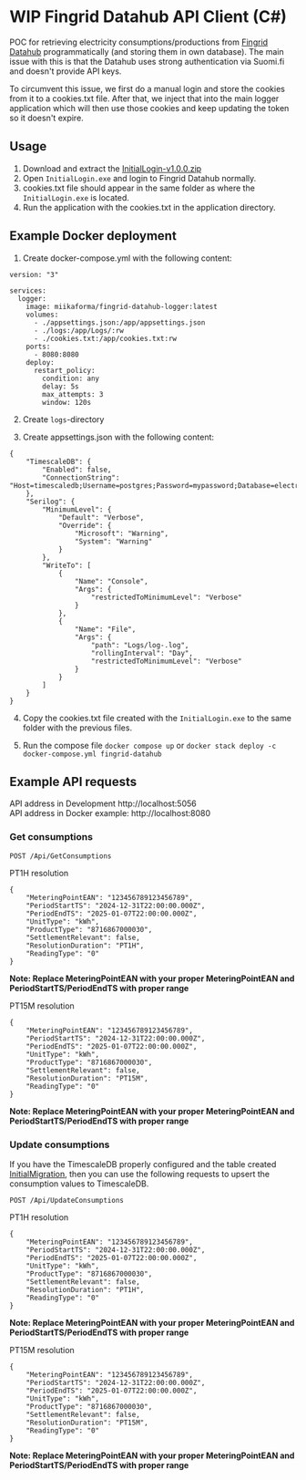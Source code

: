 # WIP Fingrid Datahub API Client (C#)

POC for retrieving electricity consumptions/productions from [Fingrid Datahub](https://oma.datahub.fi) programmatically (and storing them in own database). The main issue with this is that the Datahub uses strong authentication via Suomi.fi and doesn't provide API keys.

To circumvent this issue, we first do a manual login and store the cookies from it to a cookies.txt file. After that, we inject that into the main logger application which will then use those cookies and keep updating the token so it doesn't expire.

## Usage

1. Download and extract the [InitialLogin-v1.0.0.zip](https://github.com/miikaforma/FingridDatahubLogger/releases/tag/0.0.1)
2. Open `InitialLogin.exe` and login to Fingrid Datahub normally.
3. cookies.txt file should appear in the same folder as where the `InitialLogin.exe` is located.
4. Run the application with the cookies.txt in the application directory.

## Example Docker deployment

1. Create docker-compose.yml with the following content:
```
version: "3"

services:
  logger:
    image: miikaforma/fingrid-datahub-logger:latest
    volumes:
      - ./appsettings.json:/app/appsettings.json
      - ./logs:/app/Logs/:rw
      - ./cookies.txt:/app/cookies.txt:rw
    ports:
      - 8080:8080
    deploy:
      restart_policy:
        condition: any
        delay: 5s
        max_attempts: 3
        window: 120s
```

2. Create `logs`-directory

3. Create appsettings.json with the following content:
```
{
    "TimescaleDB": {
        "Enabled": false,
        "ConnectionString": "Host=timescaledb;Username=postgres;Password=mypassword;Database=electricity;Port=5432"
    },
    "Serilog": {
        "MinimumLevel": {
            "Default": "Verbose",
            "Override": {
                "Microsoft": "Warning",
                "System": "Warning"
            }
        },
        "WriteTo": [
            { 
                "Name": "Console",
                "Args": {
                    "restrictedToMinimumLevel": "Verbose"
                }
            },
            {
                "Name": "File",
                "Args": {
                    "path": "Logs/log-.log",
                    "rollingInterval": "Day",
                    "restrictedToMinimumLevel": "Verbose"
                }
            }
        ]
    }
}
```

4. Copy the cookies.txt file created with the `InitialLogin.exe` to the same folder with the previous files.

5. Run the compose file `docker compose up` or `docker stack deploy -c docker-compose.yml fingrid-datahub`

## Example API requests

API address in Development http://localhost:5056  
API address in Docker example: http://localhost:8080

### Get consumptions

`POST /Api/GetConsumptions`

PT1H resolution
```
{
    "MeteringPointEAN": "123456789123456789",
    "PeriodStartTS": "2024-12-31T22:00:00.000Z",
    "PeriodEndTS": "2025-01-07T22:00:00.000Z",
    "UnitType": "kWh",
    "ProductType": "8716867000030",
    "SettlementRelevant": false,
    "ResolutionDuration": "PT1H",
    "ReadingType": "0"
}
```

__Note: Replace MeteringPointEAN with your proper MeteringPointEAN and PeriodStartTS/PeriodEndTS with proper range__

PT15M resolution
```
{
    "MeteringPointEAN": "123456789123456789",
    "PeriodStartTS": "2024-12-31T22:00:00.000Z",
    "PeriodEndTS": "2025-01-07T22:00:00.000Z",
    "UnitType": "kWh",
    "ProductType": "8716867000030",
    "SettlementRelevant": false,
    "ResolutionDuration": "PT15M",
    "ReadingType": "0"
}
```

__Note: Replace MeteringPointEAN with your proper MeteringPointEAN and PeriodStartTS/PeriodEndTS with proper range__

### Update consumptions

If you have the TimescaleDB properly configured and the table created [InitialMigration](./01_InitialMigration.sql), 
then you can use the following requests to upsert the consumption values to TimescaleDB.

`POST /Api/UpdateConsumptions`

PT1H resolution
```
{
    "MeteringPointEAN": "123456789123456789",
    "PeriodStartTS": "2024-12-31T22:00:00.000Z",
    "PeriodEndTS": "2025-01-07T22:00:00.000Z",
    "UnitType": "kWh",
    "ProductType": "8716867000030",
    "SettlementRelevant": false,
    "ResolutionDuration": "PT1H",
    "ReadingType": "0"
}
```

__Note: Replace MeteringPointEAN with your proper MeteringPointEAN and PeriodStartTS/PeriodEndTS with proper range__

PT15M resolution
```
{
    "MeteringPointEAN": "123456789123456789",
    "PeriodStartTS": "2024-12-31T22:00:00.000Z",
    "PeriodEndTS": "2025-01-07T22:00:00.000Z",
    "UnitType": "kWh",
    "ProductType": "8716867000030",
    "SettlementRelevant": false,
    "ResolutionDuration": "PT15M",
    "ReadingType": "0"
}
```


__Note: Replace MeteringPointEAN with your proper MeteringPointEAN and PeriodStartTS/PeriodEndTS with proper range__
